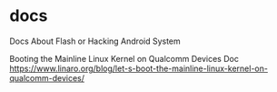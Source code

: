 # docs
Docs About Flash or Hacking Android System

Booting the Mainline Linux Kernel on Qualcomm Devices
Doc https://www.linaro.org/blog/let-s-boot-the-mainline-linux-kernel-on-qualcomm-devices/
